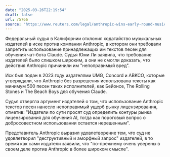 ```yaml
---
date: "2025-03-26T22:19:54"
draft: false
url: /5766
source: "https://www.reuters.com/legal/anthropic-wins-early-round-music-publishers-ai-copyright-case-2025-03-26/"
---
```


Федеральный судья в Калифорнии отклонил ходатайство музыкальных издателей в иске против компании Anthropic, в котором они требовали запретить использование принадлежащих им текстов песен для обучения чат-бота Claude. Судья Юми Ли заявила, что требование издателей было слишком широким, а они не смогли доказать, что действия Anthropic причинили им "непоправимый вред".

Иск был подан в 2023 году издателями UMG, Concord и ABKCO, которые утверждали, что Anthropic без разрешения использовала тексты как минимум 500 песен таких исполнителей, как Бейонсе, The Rolling Stones и The Beach Boys для обучения Claude.

Судья отвергла аргумент издателей о том, что использование Anthropic текстов песен нанесло непоправимый ущерб рынку лицензирования, отметив: "Издатели по сути просят суд определить контуры рынка лицензирования для обучения AI, тогда как пороговый вопрос о добросовестном использовании остается нерешенным".

Представитель Anthropic выразил удовлетворение тем, что суд не удовлетворил "деструктивный и аморфный запрос" издателей, в то время как сами издатели заявили, что "по-прежнему очень уверены в своем деле против Anthropic в более широком смысле".